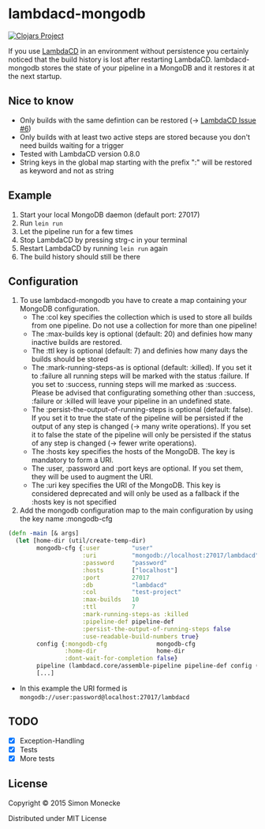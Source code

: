 # lambdacd-mongodb

[![Clojars Project](http://clojars.org/lambdacd-mongodb/latest-version.svg)](http://clojars.org/lambdacd-mongodb)

If you use [LambdaCD](https://github.com/flosell/lambdacd) in an environment without persistence you certainly noticed that the build history is lost after restarting LambdaCD. lambdacd-mongodb stores the state of your pipeline in a MongoDB and it restores it at the next startup.

## Nice to know

* Only builds with the same defintion can be restored (-> [LambdaCD Issue #6](https://github.com/flosell/lambdacd/issues/6))
* Only builds with at least two active steps are stored because you don't need builds waiting for a trigger 
* Tested with LambdaCD version 0.8.0
* String keys in the global map starting with the prefix ":" will be restored as keyword and not as string

## Example

1. Start your local MongoDB daemon (default port: 27017)
2. Run `lein run`
3. Let the pipeline run for a few times
4. Stop LambdaCD by pressing strg-c in your terminal
5. Restart LambdaCD by running `lein run` again
6. The build history should still be there

## Configuration

1. To use lambdacd-mongodb you have to create a map containing your MongoDB configuration.
   * The :col key specifies the collection which is used to store all builds from one pipeline. Do not use a collection for more than one pipeline!
   * The :max-builds key is optional (default: 20) and definies how many inactive builds are restored.
   * The :ttl key is optional (default: 7) and definies how many days the builds should be stored
   * The :mark-running-steps-as is optional (default: :killed). If you set it to :failure all running steps will be marked with the status :failure. If you set to :success, running steps will me marked as :success. Please be advised that configurating something other than :success, :failure or :killed will leave your pipeline in an undefined state.
   * The :persist-the-output-of-running-steps is optional (default: false). If you set it to true the state of the pipeline will be persisted if the output of any step is changed (-> many write operations). If you set it to false the state of the pipeline will only be persisted if the status of any step is changed (-> fewer write operations).
   * The :hosts key specifies the hosts of the MongoDB. The key is mandatory to form a URI.
   * The :user, :password and :port keys are optional. If you set them, they will be used to augment the URI.
   * The :uri key specifies the URI of the MongoDB. This key is considered deprecated and will only be used as a fallback if the :hosts key is not specified
2. Add the mongodb configuration map to the main configuration by using the key name :mongodb-cfg

```clojure
(defn -main [& args]
  (let [home-dir (util/create-temp-dir)
        mongodb-cfg {:user         "user"
                     :uri          "mongodb://localhost:27017/lambdacd"
                     :password     "password"
                     :hosts        ["localhost"]
                     :port         27017
                     :db           "lambdacd"
                     :col          "test-project"
                     :max-builds   10
                     :ttl          7
                     :mark-running-steps-as :killed
                     :pipeline-def pipeline-def
                     :persist-the-output-of-running-steps false
                     :use-readable-build-numbers true}
        config {:mongodb-cfg              mongodb-cfg
                :home-dir                 home-dir
                :dont-wait-for-completion false}
        pipeline (lambdacd.core/assemble-pipeline pipeline-def config (mongodb-state/new-mongodb-state config))
        [...]
```

   * In this example the URI formed is `mongodb://user:password@localhost:27017/lambdacd`

## TODO

- [x] Exception-Handling
- [x] Tests
- [x] More tests 

## License

Copyright © 2015 Simon Monecke

Distributed under MIT License

